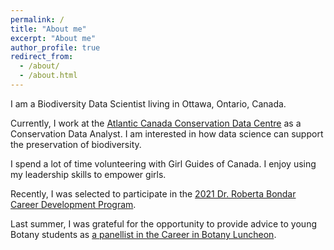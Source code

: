 ```yaml
---
permalink: /
title: "About me"
excerpt: "About me"
author_profile: true
redirect_from:
  - /about/
  - /about.html
---
```


I am a Biodiversity Data Scientist living in Ottawa, Ontario, Canada.

Currently, I work at the [Atlantic Canada Conservation Data Centre](http://accdc.com/) as a Conservation Data Analyst. I am interested in how data science can support the preservation of biodiversity.

I spend a lot of time volunteering with Girl Guides of Canada. I enjoy using my leadership skills to empower girls.

Recently, I was selected to participate in the [2021 Dr. Roberta Bondar Career Development Program](https://www.wct-fct.com/en/programs/dr-roberta-bondar-stem-career-development-program).

Last summer, I was grateful for the opportunity to provide advice to young Botany students as [a panellist in the Career in Botany Luncheon](https://botany.org/home/careers-jobs/careers-in-botany/careers_in_botany_profiles.html#pender).
